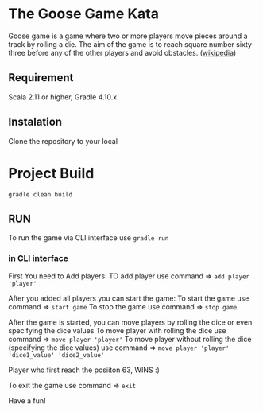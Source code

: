 # The Goose Game Kata
Goose game is a game where two or more players move pieces around a track by rolling a die. The aim of the game is to reach square number sixty-three before any of the other players and avoid obstacles. ([wikipedia](https://en.wikipedia.org/wiki/Game_of_the_Goose))

## Requirement ##
Scala 2.11 or higher, Gradle 4.10.x


## Instalation ##
Clone the repository to your local

# Project Build #
`gradle clean build`



## RUN ##
To run the game via CLI interface use `gradle run`

### in CLI interface ###

First You need to Add players:
TO add player use command =>  `add player 'player'` 

After you added all players you can start the game:
To start the game use command =>  `start game`
To stop the game use command =>  `stop game`
 
After the game is started, you can move players by rolling the dice or even specifying the dice values
To move player with rolling the dice use command => `move player 'player'`
To move player without rolling the dice (specifying the dice values) use command => `move player 'player' 'dice1_value' 'dice2_value'`
   
Player who first reach the posiiton 63, WINS :)

To exit the game use command => `exit`

Have a fun!


